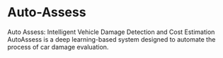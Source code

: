 # Auto-Assess
Auto Assess: Intelligent Vehicle Damage Detection and Cost Estimation AutoAssess is a deep learning-based system designed to automate the process of car damage evaluation.
